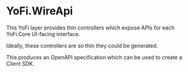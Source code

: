 # YoFi.WireApi

This YoFi layer provides thin controllers which expose APIs for each YoFi.Core UI-facing interface.

Ideally, these controllers are so thin they could be generated.

This produces an OpenAPI specification which can be used to create a Client SDK.